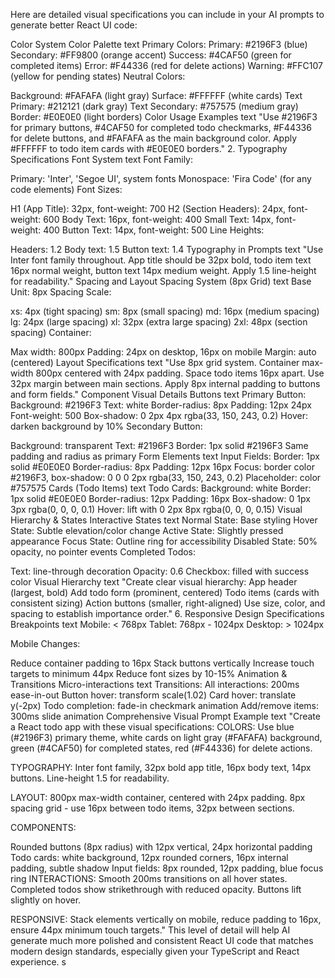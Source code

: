 Here are detailed visual specifications you can include in your AI prompts to generate better React UI code:

Color System
Color Palette
text
Primary Colors:
Primary: #2196F3 (blue)
Secondary: #FF9800 (orange accent)
Success: #4CAF50 (green for completed items)
Error: #F44336 (red for delete actions)
Warning: #FFC107 (yellow for pending states)
Neutral Colors:

Background: #FAFAFA (light gray)
Surface: #FFFFFF (white cards)
Text Primary: #212121 (dark gray)
Text Secondary: #757575 (medium gray)
Border: #E0E0E0 (light borders)
Color Usage Examples
text
"Use #2196F3 for primary buttons, #4CAF50 for completed todo checkmarks,
#F44336 for delete buttons, and #FAFAFA as the main background color.
Apply #FFFFFF to todo item cards with #E0E0E0 borders." 2. Typography Specifications
Font System
text
Font Family:

Primary: 'Inter', 'Segoe UI', system fonts
Monospace: 'Fira Code' (for any code elements)
Font Sizes:

H1 (App Title): 32px, font-weight: 700
H2 (Section Headers): 24px, font-weight: 600
Body Text: 16px, font-weight: 400
Small Text: 14px, font-weight: 400
Button Text: 14px, font-weight: 500
Line Heights:

Headers: 1.2
Body text: 1.5
Button text: 1.4
Typography in Prompts
text
"Use Inter font family throughout. App title should be 32px bold,
todo item text 16px normal weight, button text 14px medium weight.
Apply 1.5 line-height for readability."
Spacing and Layout
Spacing System (8px Grid)
text
Base Unit: 8px
Spacing Scale:

xs: 4px (tight spacing)
sm: 8px (small spacing)
md: 16px (medium spacing)
lg: 24px (large spacing)
xl: 32px (extra large spacing)
2xl: 48px (section spacing)
Container:

Max width: 800px
Padding: 24px on desktop, 16px on mobile
Margin: auto (centered)
Layout Specifications
text
"Use 8px grid system. Container max-width 800px centered with 24px padding.
Space todo items 16px apart. Use 32px margin between main sections.
Apply 8px internal padding to buttons and form fields."
Component Visual Details
Buttons
text
Primary Button:
Background: #2196F3
Text: white
Border-radius: 8px
Padding: 12px 24px
Font-weight: 500
Box-shadow: 0 2px 4px rgba(33, 150, 243, 0.2)
Hover: darken background by 10%
Secondary Button:

Background: transparent
Text: #2196F3
Border: 1px solid #2196F3
Same padding and radius as primary
Form Elements
text
Input Fields:
Border: 1px solid #E0E0E0
Border-radius: 8px
Padding: 12px 16px
Focus: border color #2196F3, box-shadow: 0 0 0 2px rgba(33, 150, 243, 0.2)
Placeholder: color #757575
Cards (Todo Items)
text
Todo Cards:
Background: white
Border: 1px solid #E0E0E0
Border-radius: 12px
Padding: 16px
Box-shadow: 0 1px 3px rgba(0, 0, 0, 0.1)
Hover: lift with 0 2px 8px rgba(0, 0, 0, 0.15)
Visual Hierarchy & States
Interactive States
text
Normal State: Base styling
Hover State: Subtle elevation/color change
Active State: Slightly pressed appearance
Focus State: Outline ring for accessibility
Disabled State: 50% opacity, no pointer events
Completed Todos:

Text: line-through decoration
Opacity: 0.6
Checkbox: filled with success color
Visual Hierarchy
text
"Create clear visual hierarchy:
App header (largest, bold)
Add todo form (prominent, centered)
Todo items (cards with consistent sizing)
Action buttons (smaller, right-aligned)
Use size, color, and spacing to establish importance order." 6. Responsive Design Specifications
Breakpoints
text
Mobile: < 768px
Tablet: 768px - 1024px
Desktop: > 1024px

Mobile Changes:

Reduce container padding to 16px
Stack buttons vertically
Increase touch targets to minimum 44px
Reduce font sizes by 10-15%
Animation & Transitions
Micro-interactions
text
Transitions:
All interactions: 200ms ease-in-out
Button hover: transform scale(1.02)
Card hover: translate y(-2px)
Todo completion: fade-in checkmark animation
Add/remove items: 300ms slide animation
Comprehensive Visual Prompt Example
text
"Create a React todo app with these visual specifications:
COLORS: Use blue (#2196F3) primary theme, white cards on light gray (#FAFAFA) background, green (#4CAF50) for completed states, red (#F44336) for delete actions.

TYPOGRAPHY: Inter font family, 32px bold app title, 16px body text, 14px buttons. Line-height 1.5 for readability.

LAYOUT: 800px max-width container, centered with 24px padding. 8px spacing grid - use 16px between todo items, 32px between sections.

COMPONENTS:

Rounded buttons (8px radius) with 12px vertical, 24px horizontal padding
Todo cards: white background, 12px rounded corners, 16px internal padding, subtle shadow
Input fields: 8px rounded, 12px padding, blue focus ring
INTERACTIONS: Smooth 200ms transitions on all hover states. Completed todos show strikethrough with reduced opacity. Buttons lift slightly on hover.

RESPONSIVE: Stack elements vertically on mobile, reduce padding to 16px, ensure 44px minimum touch targets."
This level of detail will help AI generate much more polished and consistent React UI code that matches modern design standards, especially given your TypeScript and React experience.
s
